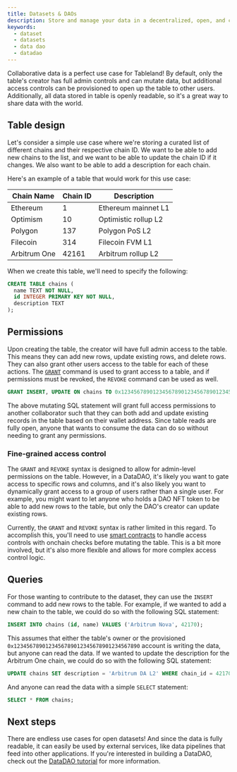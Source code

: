```yaml
---
title: Datasets & DAOs
description: Store and manage your data in a decentralized, open, and collaborative way.
keywords:
  - dataset
  - datasets
  - data dao
  - datadao
---
```


Collaborative data is a perfect use case for Tableland! By default, only the table's creator has full admin controls and can mutate data, but additional access controls can be provisioned to open up the table to other users. Additionally, all data stored in table is openly readable, so it's a great way to share data with the world.

## Table design

Let's consider a simple use case where we're storing a curated list of different chains and their respective chain ID. We want to be able to add new chains to the list, and we want to be able to update the chain ID if it changes. We also want to be able to add a description for each chain.

Here's an example of a table that would work for this use case:

| Chain Name   | Chain ID | Description          |
| ------------ | -------- | -------------------- |
| Ethereum     | 1        | Ethereum mainnet L1  |
| Optimism     | 10       | Optimistic rollup L2 |
| Polygon      | 137      | Polygon PoS L2       |
| Filecoin     | 314      | Filecoin FVM L1      |
| Arbitrum One | 42161    | Arbitrum rollup L2   |

When we create this table, we'll need to specify the following:

```sql
CREATE TABLE chains (
  name TEXT NOT NULL,
  id INTEGER PRIMARY KEY NOT NULL,
  description TEXT
);
```

## Permissions

Upon creating the table, the creator will have full admin access to the table. This means they can add new rows, update existing rows, and delete rows. They can also grant other users access to the table for each of these actions. The [`GRANT`](/sql/access-control) command is used to grant access to a table, and if permissions must be revoked, the `REVOKE` command can be used as well.

```sql
GRANT INSERT, UPDATE ON chains TO 0x1234567890123456789012345678901234567890;
```

The above mutating SQL statement will grant full access permissions to another collaborator such that they can both add and update existing records in the table based on their wallet address. Since table reads are fully open, anyone that wants to consume the data can do so without needing to grant any permissions.

### Fine-grained access control

The `GRANT` and `REVOKE` syntax is designed to allow for admin-level permissions on the table. However, in a DataDAO, it's likely you want to gate access to specific rows and columns, and it's also likely you want to dynamically grant access to a group of users rather than a single user. For example, you might want to let anyone who holds a DAO NFT token to be able to add new rows to the table, but only the DAO's creator can update existing rows.

Currently, the `GRANT` and `REVOKE` syntax is rather limited in this regard. To accomplish this, you'll need to use [smart contracts](/smart-contracts/controller/) to handle access controls with onchain checks before mutating the table. This is a bit more involved, but it's also more flexible and allows for more complex access control logic.

## Queries

For those wanting to contribute to the dataset, they can use the `INSERT` command to add new rows to the table. For example, if we wanted to add a new chain to the table, we could do so with the following SQL statement:

```sql
INSERT INTO chains (id, name) VALUES ('Arbitrum Nova', 42170);
```

This assumes that either the table's owner or the provisioned `0x1234567890123456789012345678901234567890` account is writing the data, but anyone can read the data. If we wanted to update the description for the Arbitrum One chain, we could do so with the following SQL statement:

```sql
UPDATE chains SET description = 'Arbitrum DA L2' WHERE chain_id = 42170;
```

And anyone can read the data with a simple `SELECT` statement:

```sql
SELECT * FROM chains;
```

## Next steps

There are endless use cases for open datasets! And since the data is fully readable, it can easily be used by external services, like data pipelines that feed into other applications. If you're interested in building a DataDAO, check out the [DataDAO tutorial](/tutorials/data-dao-polygon) for more information.
